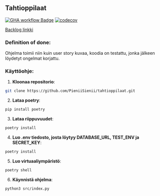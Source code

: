 ## Tahtioppilaat
[![GHA workflow Badge](https://github.com/PieniiSienii/tahtioppilaat/workflows/CI/badge.svg)](https://github.com/Pieniisienii/tahtioppilaat/actions)
[![codecov](https://codecov.io/gh/PieniiSienii/tahtioppilaat/graph/badge.svg?token=0N8NYQEJWQ)](https://codecov.io/gh/PieniiSienii/tahtioppilaat)

[Backlog linkki](https://docs.google.com/spreadsheets/d/1tfCgtgHHC6YhraJJi992deDDh6dO0IaimUXH1h2Ntps/edit?gid=0#gid=0)

### Definition of done: 

Ohjelma toimii niin kuin user story kuvaa, koodia on testattu, jonka jälkeen löydetyt ongelmat korjattu.


### Käyttöohje:

1. **Kloonaa repositorio**:

```bash
git clone https://github.com/PieniiSienii/tahtioppilaat.git
```

2. **Lataa poetry**:

```bash
pip install poetry
```

3. **Lataa riippuvuudet**: 

```bash
poetry install
```

4. **Luo .env tiedosto, josta löytyy DATABASE_URL, TEST_ENV ja SECRET_KEY**:

```bash
poetry install
```

5. **Luo virtuaaliympäristö**:

```bash
poetry shell
```

6. **Käynnistä ohjelma**:

```bash
python3 src/index.py
```
